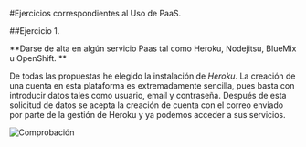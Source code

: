 #Ejercicios correspondientes al Uso de PaaS.

##Ejercicio 1.

**Darse de alta en algún servicio Paas tal como Heroku, Nodejitsu, BlueMix u OpenShift. **

De todas las propuestas he elegido la instalación de *Heroku*. La creación de una cuenta en esta plataforma es extremadamente sencilla, pues basta con introducir datos tales como usuario, email y contraseña. Después de esta solicitud de datos se acepta la creación de cuenta con el correo enviado por parte de la gestión de Heroku y ya podemos acceder a sus servicios.


![Comprobación]([URL=http://s345.photobucket.com/user/maribhez/media/Comprobacion_zpsgdqll9zk.png.html][IMG]http://i345.photobucket.com/albums/p391/maribhez/Comprobacion_zpsgdqll9zk.png[/IMG][/URL])